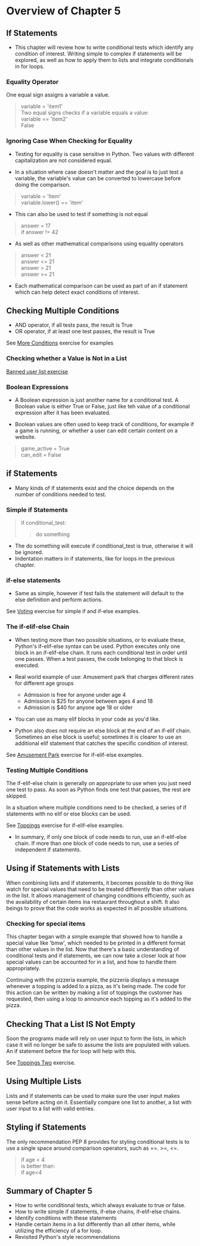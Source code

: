 # Overview of Chapter 5

## If Statements

* This chapter will review how to write conditional tests which identify any condition of interest. Writing simple to complex if statements will be explored, as well as how to apply them to lists and integrate conditionals in for loops.

### Equality Operator 

One equal sign assigns a variable a value.

> variable = 'item1'</br>
Two equal signs checks if a variable equals a value: </br>
> variable == 'item2' </br>
> False

### Ignoring Case When Checking for Equality 

* Testing for equality is case sensitive in Python. Two values with different capitalization are not considered equal. 

* In a situation where case doesn't matter and the goal is to just test a variable, the variable's value can be converted to lowercase before doing the comparison. 

> variable = 'Item'</br>
> variable.lower() == 'item'

* This can also be used to test if something is not equal</br>
> answer = 17</br>
> if answer != 42</br>

* As well as other mathematical comparisons using equality operators 
> answer < 21</br>
> answer <= 21</br>
> answer > 21</br>
> answer >= 21

* Each mathematical comparison can be used as part of an if statement which can help detect exact conditions of interest.


## Checking Multiple Conditions 

* AND operator, if all tests pass, the result is True
* OR operator, if at least one test passes, the result is True

See [More Conditions](../exercises/502_more_con_tests.py) exercise for examples

### Checking whether a Value is Not in a List

[Banned user list exercise](../exercises/2_banned_users.py)

### Boolean Expressions

* A Boolean expression is just another name for a conditional test. A Boolean value is either True or False, just like teh value of a conditional expression after it has been evaluated.

* Boolean values are often used to keep track of conditions, for example if a game is running, or whether a user can edit certain content on a website.

>game_active = True</br>
>can_edit = False


## if Statements 

* Many kinds of if statements exist and the choice depends on the number of conditions needed to test. 

### Simple if Statements

> if conditional_test:</br>
> > do something

* The do something will execute if conditional_test is true, otherwise it will be ignored.
* Indentation matters in if statements, like for loops in the previous chapter.

### if-else statements

* Same as simple, however if test fails the statement will default to the else definition and perform actions.

See [Voting](../exercises/3_voting.py) exercise for simple if and if-else examples.

### The if-elif-else Chain

* When testing more than two possible situations, or to evaluate these, Python's if-elif-else syntax can be used. Python executes only one block in an if-elif-else chain. It runs each conditional test in order until one passes. When a test passes, the code belonging to that block is executed.

* Real world example of use: Amusement park that charges different rates for different age groups
  * Admission is free for anyone under age 4 
  * Admission is $25 for anyone between ages 4 and 18
  * Admission is $40 for anyone age 18 or older

* You can use as many elif blocks in your code as you'd like. 

* Python also does not require an else block at the end of an if-elif chain. Sometimes an else block is useful; sometimes it is clearer to use an additional elif statement that catches the specific condition of interest. 

See [Amusement Park](../exercises/4_amusement_park.py) exercise for if-elif-else examples. 

### Testing Multiple Conditions 

The if-elif-else chain is generally on appropriate to use when you just need one test to pass. As soon as Python finds one test that passes, the rest are skipped. 

In a situation where multiple conditions need to be checked, a series of if statements with no elif or else blocks can be used. 

See [Toppings](../exercises/5_toppings.py) exercise for if-elif-else examples. 

* In summary, if only one block of code needs to run, use an if-elif-else chain. If more than one block of code needs to run, use a series of independent if statements.

## Using if Statements with Lists 

When combining lists and if statements, it becomes possible to do thing like watch for special values that need to be treated differently than other values in the list. It allows management of changing conditions efficiently, such as the availability of certain items ina  restaurant throughout a shift. It also beings to prove that the code works as expected in all possible situations. 

### Checking for special items 

This chapter began with a simple example that showed how to handle a special value like 'bmw', which needed to be printed in a different format than other values in the list. Now that there's a basic understanding of conditional tests and if statements, we can now take a closer look at how special values can be accounted for in a list, and how to handle them appropriately. 

Continuing with the pizzeria example, the pizzeria displays a message whenever a topping is added to a pizza, as it's being made. The code for this action can be written by making a list of toppings the customer has requested, then using a loop to announce each topping as it's added to the pizza. 

## Checking That a List IS Not Empty

Soon the programs made will rely on user input to form the lists, in which case it will no longer be safe to assume the lists are populated with values. An if statement before the for loop will help with this.

See [Toppings Two](../exercises/500a_toppings2.py) exercise.

## Using Multiple Lists

Lists and if statements can be used to make sure the user input makes sense before acting on it. Essentially compare one list to another, a list with user input to a list with valid entries.

## Styling if Statements 

The only recommendation PEP 8 provides for styling conditional tests is to use a single space around comparison operators, such as ==. >=, <=. 
 
>if age < 4</br>
is better than:</br>
>if age<4

## Summary of Chapter 5 

* How to write conditional tests, which always evaluate to true or false.
* How to write simple if statements, if-else chains, if-elif-else chains. 
* Identify conditions with these statements
* Handle certain items in a list differently than all other items,
  while utilizing the efficiency of a for loop. 
* Revisited Python's style recommendations 

